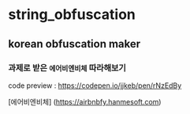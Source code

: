 # string_obfuscation

## korean obfuscation maker

### 과제로 받은 `에어비엔비체` 따라해보기

code preview : https://codepen.io/jjkeb/pen/rNzEdBy

[에어비엔비체] (https://airbnbfy.hanmesoft.com)
